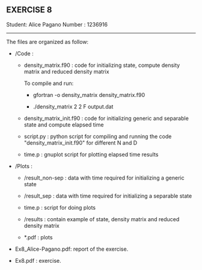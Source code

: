 EXERCISE 8
-------------------------------------------------------------------------------------------------------------------

Student: Alice Pagano
Number : 1236916

-------------------------------------------------------------------------------------------------------------------

The files are organized as follow:

+ /Code :

	- density_matrix.f90 : code for initializing state, compute density matrix and reduced density matrix

		To compile and run:

		- gfortran -o density_matrix density_matrix.f90

		- ./density_matrix 2 2 F output.dat

	- density_matrix_init.f90 : code for initializing generic and separable state and compute elapsed time

	- script.py : python script for compiling and running the code "density_matrix_init.f90" for different N and D

	- time.p :  gnuplot script for plotting elapsed time results

+ /Plots :

	- /result_non-sep : data with time required for initializing a generic state

	- /result_sep : data with time required for initializing a separable state

	- time.p : script for doing plots

	- /results : contain example of state, density matrix and reduced density matrix
	
	- *.pdf : plots

+ Ex8_Alice-Pagano.pdf: report of the exercise.

+ Ex8.pdf : exercise.
